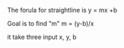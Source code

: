 

The forula for straightline is 
 y = mx +b

Goal is to find  "m"
 m = (y-b)/x

it take three input x, y, b 
